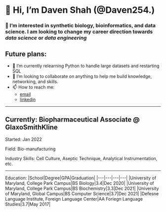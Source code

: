 # 👋 Hi, I’m Daven Shah (@Daven254.) 
### 👀 I’m interested in synthetic biology, bioinformatics, and data science. I am looking to change my career direction towards *data science* **or** *data engineering*

## Future plans:
- 🌱 I’m currently relearning Python to handle large datasets and restarting SQL
- 💞️ I’m looking to collaborate on anything to help me build knowledge, networking, and skills.
- 📫 How to reach me:
  - [email](dshah912@terpmail.umd.edu)
  - [linkedin](https://www.linkedin.com/in/daven-shah-665a4460)

***

## Currently: Biopharmaceutical Associate @ GlaxoSmithKline 
   Started: Jan 2022
   
   Field: Bio-manufacturing
   
   Industry Skills: Cell Culture, Aseptic Technique, Analytical Instrumentation, etc.
   
***

Education:
|School|Degree|GPA|Graduation|
|---|---|---|---|
|University of Maryland, College Park Campus|BS Biology|3.4|Dec 2020|
|University of Maryland, College Park Campus|BS Biochemistry|3.3|Dec 2021|
|University of Maryland, Global Campus|BS Computer Science|3.7|Dec 2021|
|Defesne Language Institute, Foreign Language Center|AA Foriegn Language Studies|3.7|May 2017|


<!---
Daven254/Daven254 is a ✨ special ✨ repository because its `README.md` (this file) appears on your GitHub profile.
You can click the Preview link to take a look at your changes.
--->
